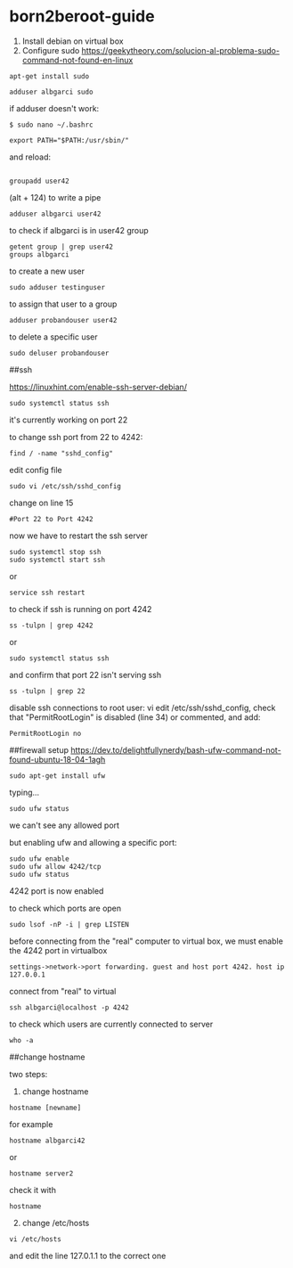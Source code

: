 # born2beroot-guide

1. Install debian on virtual box
2. Configure sudo https://geekytheory.com/solucion-al-problema-sudo-command-not-found-en-linux
```
apt-get install sudo

adduser albgarci sudo
```
if adduser doesn't work:
```
$ sudo nano ~/.bashrc

export PATH="$PATH:/usr/sbin/"
```
and reload: 
```source ~/.bashrc
```

```
groupadd user42
```
(alt + 124) to write a pipe

```
adduser albgarci user42
```
to check if albgarci is in user42 group
```
getent group | grep user42
groups albgarci
```

to create a new user
```
sudo adduser testinguser
```

to assign that user to a group
```
adduser probandouser user42
```

to delete a specific user
```
sudo deluser probandouser
```

##ssh

https://linuxhint.com/enable-ssh-server-debian/

```
sudo systemctl status ssh
```


it's currently working on port 22

to change ssh port from 22 to 4242:
```
find / -name "sshd_config"
```

edit config file
```
sudo vi /etc/ssh/sshd_config
```

change on line 15
```
#Port 22 to Port 4242
```

now we have to restart the ssh server
```
sudo systemctl stop ssh
sudo systemctl start ssh
```

or 
```
service ssh restart
```

to check if ssh is running on port 4242
```
ss -tulpn | grep 4242
``` 

or 
```
sudo systemctl status ssh
```

and confirm that port 22 isn't serving ssh


```
ss -tulpn | grep 22
```

disable ssh connections to root user: vi edit /etc/ssh/sshd_config, check that "PermitRootLogin" is disabled (line 34) or commented, and add:
```
PermitRootLogin no
```


##firewall setup
https://dev.to/delightfullynerdy/bash-ufw-command-not-found-ubuntu-18-04-1agh

```
sudo apt-get install ufw
```
typing...
```
sudo ufw status
```
we can't see any allowed port

but enabling ufw and allowing a specific port:
```
sudo ufw enable
sudo ufw allow 4242/tcp 
sudo ufw status
```
4242 port is now enabled

to check which ports are open
```
sudo lsof -nP -i | grep LISTEN
```

before connecting from the "real" computer to virtual box, we must enable the 4242 port in virtualbox
```
settings->network->port forwarding. guest and host port 4242. host ip 127.0.0.1
```

connect from "real" to virtual
```
ssh albgarci@localhost -p 4242
```

to check which users are currently connected to server
```
who -a
```


##change hostname

two steps:
1. change hostname
```
hostname [newname]
```
for example
```
hostname albgarci42
```
or 
```
hostname server2
```

check it with 
```
hostname
```

2. change /etc/hosts
```
vi /etc/hosts
```
and edit the line 127.0.1.1 to the correct one
